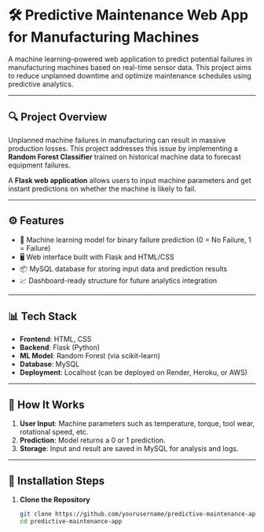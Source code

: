 # 🛠️ Predictive Maintenance Web App for Manufacturing Machines

A machine learning–powered web application to predict potential failures in manufacturing machines based on real-time sensor data. This project aims to reduce unplanned downtime and optimize maintenance schedules using predictive analytics.

---

## 🔍 Project Overview

Unplanned machine failures in manufacturing can result in massive production losses. This project addresses this issue by implementing a **Random Forest Classifier** trained on historical machine data to forecast equipment failures.

A **Flask web application** allows users to input machine parameters and get instant predictions on whether the machine is likely to fail.

---

## ⚙️ Features

- 🧠 Machine learning model for binary failure prediction (0 = No Failure, 1 = Failure)
- 🖥️ Web interface built with Flask and HTML/CSS
- 📦 MySQL database for storing input data and prediction results
- 📈 Dashboard-ready structure for future analytics integration

---

## 📊 Tech Stack

- **Frontend**: HTML, CSS
- **Backend**: Flask (Python)
- **ML Model**: Random Forest (via scikit-learn)
- **Database**: MySQL
- **Deployment**: Localhost (can be deployed on Render, Heroku, or AWS)

---

## 🧪 How It Works

1. **User Input**: Machine parameters such as temperature, torque, tool wear, rotational speed, etc.
2. **Prediction**: Model returns a 0 or 1 prediction.
3. **Storage**: Input and result are saved in MySQL for analysis and logs.

---

## 🚀 Installation Steps

1. **Clone the Repository**
   ```bash
   git clone https://github.com/yourusername/predictive-maintenance-app.git
   cd predictive-maintenance-app
